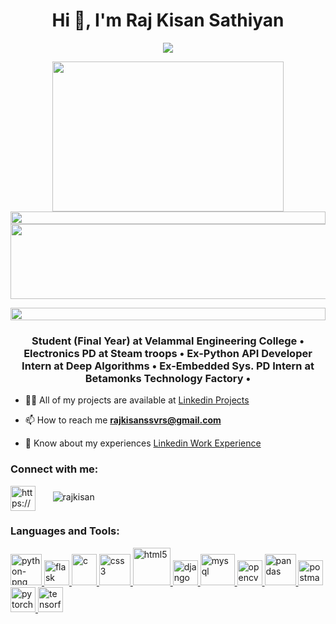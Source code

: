 <h1 align="center">Hi 👋, I'm Raj Kisan Sathiyan</h1>
<!--💬GREETINGSTITLE / 🌐WEBSITE: https://github.com/denvercoder1/readme-typing-svg -->
<p align="center">
<img src="https://readme-typing-svg.herokuapp.com?font=Orbitron&size=40&color=%2379A500&height=67&duration=3000&center=true&lines=%F0%9F%85%B6%F0%9F%86%81%F0%9F%85%B4%F0%9F%85%B4%F0%9F%86%83%F0%9F%85%B8%F0%9F%85%BD%F0%9F%85%B6%F0%9F%86%82">

<!--🖼️RICK-->
<p align="center">
<img src="https://i.pinimg.com/originals/e5/1d/4f/e51d4f7b1f0ca6e2383c47c628247196.jpg" height="240" width="370">

<!--📏LINE-->
<img src="https://i.imgur.com/dBaSKWF.gif" height="20" width="100%">

<!--🖼️ILOVEOPENSOURCE-->
<img src="https://i.imgur.com/AZa5yxa.png" height="120" width="600">






<!--📏LINE-->
<p align="center">
<img src="https://i.imgur.com/dBaSKWF.gif" height="20" width="100%">
  
<h3 align="center">Student (Final Year) at Velammal Engineering College • Electronics PD at Steam troops • Ex-Python API Developer Intern at Deep Algorithms • Ex-Embedded Sys. PD Intern at Betamonks Technology Factory •</h3>



- 👨‍💻 All of my projects are available at [Linkedin Projects](https://www.linkedin.com/in/raj-kisan-s/details/projects/)

- 📫 How to reach me **rajkisanssvrs@gmail.com**

- 📄 Know about my experiences [Linkedin Work Experience](https://www.linkedin.com/in/raj-kisan-s/details/experience/)

<h3 align="left">Connect with me:</h3>
<p align="left">
<a href="https://linkedin.com/in/https://www.linkedin.com/in/raj-kisan-s/" target="blank"><img align="center" src="https://i.ibb.co/QvGsT53/58e91afdeb97430e81906504.png" alt="https://www.linkedin.com/in/raj-kisan-s/" height="40" width="40" /></a>  
 &nbsp; &nbsp; &nbsp;<a align="left"> <img src="https://komarev.com/ghpvc/?username=rajkisan&label=Profile%20views&color=0e75b6&style=flat" alt="rajkisan" /> </a>

</p>

<h3 align="left">Languages and Tools:</h3>
<p align="left">
<a href="https://www.python.org" target="_blank" rel="noreferrer"> <img src="https://i.ibb.co/WfMfmtj/3d-python-programming-language-logo-free-png.webp" alt="python-png" alt="python" width="50" height="50"/> </a> <a href="https://flask.palletsprojects.com/" target="_blank" rel="noreferrer"> <img src="https://i.ibb.co/HGrXh64/kisspng-flask-python-web-framework-web-application-tutoria-5af1dbb7356648-7365332715257998632187.png" alt="flask" width="40" height="40"/> </a>
<a href="https://www.cprogramming.com/" target="_blank" rel="noreferrer"> <img src="https://i.ibb.co/Wk3PdZD/image-removebg-preview-11.png" alt="c" width="40" height="50"/> </a> <a href="https://www.w3schools.com/css/" target="_blank" rel="noreferrer"> <img src="https://i.ibb.co/TgwN2MJ/pngwing-com-1.png" alt="css3" width="50" height="50"/> </a> <a href="https://www.w3.org/html/" target="_blank" rel="noreferrer"> <img src="https://i.ibb.co/Y75j4g5/5847f5bdcef1014c0b5e489c.png" alt="html5" width="60" height="60"/> </a> <a href="https://www.djangoproject.com/" target="_blank" rel="noreferrer"> <img src="https://cdn.worldvectorlogo.com/logos/django.svg" alt="django" width="40" height="40"/> </a>    <a href="https://www.mysql.com/" target="_blank" rel="noreferrer"> <img src="https://i.ibb.co/tm9mjJm/sql.png" alt="mysql" width="55" height="50"/> </a> <a href="https://opencv.org/" target="_blank" rel="noreferrer"> <img src="https://www.vectorlogo.zone/logos/opencv/opencv-icon.svg" alt="opencv" width="40" height="40"/> </a> <a href="https://pandas.pydata.org/" target="_blank" rel="noreferrer"> <img src="https://i.ibb.co/vxMj0kk/Python-Pandas-logo.png" alt="pandas" width="50" height="50"/> </a> <a href="https://postman.com" target="_blank" rel="noreferrer"> <img src="https://www.vectorlogo.zone/logos/getpostman/getpostman-icon.svg" alt="postman" width="40" height="40"/> </a>  <a href="https://pytorch.org/" target="_blank" rel="noreferrer"> <img src="https://www.vectorlogo.zone/logos/pytorch/pytorch-icon.svg" alt="pytorch" width="40" height="40"/> </a> <a href="https://www.tensorflow.org" target="_blank" rel="noreferrer"> <img src="https://www.vectorlogo.zone/logos/tensorflow/tensorflow-icon.svg" alt="tensorflow" width="40" height="40"/> </a> </p>


